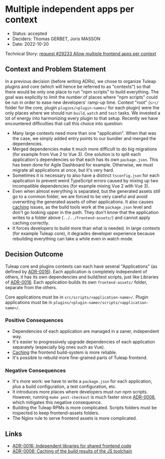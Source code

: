 # Multiple independent apps per context

* Status: accepted
* Deciders: Thomas GERBET, Joris MASSON
* Date: 2022-10-20

Technical Story: [request #29233 Allow multiple frontend apps per context][0]

## Context and Problem Statement

In a previous decision (before writing ADRs), we chose to organize Tuleap plugins and core (which will hence be referred to as "contexts") so that there would be only one place to run "npm scripts" to build everything. The goal was explicitly to limit the number of places where "npm scripts" could be run in order to ease new developers' ramp-up time. Context "root" (`src/` folder for the core, plugin `plugins/<plugin-name>/` for each plugin) were the only places where we should run `build`, `watch` and `test` tasks. We invested a lot of energy into harmonizing every plugin to that setup. Recently we have encountered difficulties that call this choice into question:

* Many large contexts need more than one "application". When that was the case, we simply added entry points to our bundler and merged the dependencies.
* Merged dependencies make it much more difficult to do big migrations (for example from Vue 2 to Vue 3). One solution is to split each application's dependencies so that each has its own `package.json`. This has been done for Agile Dashboard for example. Otherwise, we must migrate all applications at once, but it's very hard.
* Sometimes it is necessary to also have a distinct `tsconfig.json` for each application to prevent weird TypeScript errors caused by mixing up two incompatible dependencies (for example mixing Vue 2 with Vue 3).
* Even when almost everything is separated, but the generated assets still go to a common folder, we are forced to be very careful and avoid overwriting the generated assets of other applications. It also causes [caching][2] issues, as the build tools work at the `package.json` level and don't go looking upper in the path. They don't know that the application writes to a folder above (`../../frontend-assets/`) and cannot apply caching correctly.
* It forces developers to build more than what is needed. In large contexts (for example Tuleap core), it degrades developer experience because rebuilding everything can take a while even in watch mode.

## Decision Outcome

Tuleap core and plugins contexts can each have several "Applications" (as defined by [ADR-0016][1]). Each application is completely independent of others, it has its own dependencies and build/test scripts, just like Libraries of [ADR-0016][1]. Each application builds its own `frontend-assets/` folder, separate from the others.

Core applications must be in `src/scripts/<application-name>/`. Plugin applications must be in `plugins/<plugin-name>/scripts/<application-name>/`.

### Positive Consequences

* Dependencies of each application are managed in a saner, independent way.
* It's easier to progressively upgrade dependencies of each application separately (especially big ones such as Vue).
* [Caching][2] the frontend build-system is more reliable.
* It's possible to rebuild more fine-grained parts of Tuleap frontend.

### Negative Consequences

* It's more work: we have to write a `package.json` for each application, plus a build configuration, a test configuration, etc.
* It introduces more places where developers must run npm scripts. However, running `make post-checkout` is much faster since [ADR-0008][2], which mitigates this negative consequence.
* Building the Tuleap RPMs is more complicated. Scripts folders must be inspected to keep frontend-assets folders.
* The Nginx rule to serve frontend assets is more complicated.

## Links

* [ADR-0016: Independent libraries for shared frontend code][1]
* [ADR-0008: Caching of the build results of the JS toolchain][2]

[0]: https://tuleap.net/plugins/tracker/?aid=29233
[1]: ./0016-frontend-libraries.md
[2]: ./0008-cache-js-toolchain-build-results.md
